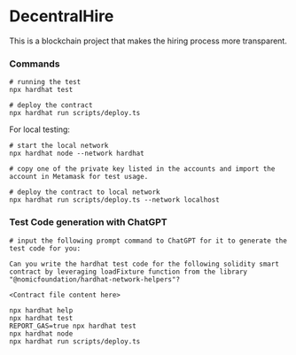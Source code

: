 # DecentralHire

This is a blockchain project that makes the hiring process more transparent.


### Commands

```shell
# running the test
npx hardhat test

# deploy the contract
npx hardhat run scripts/deploy.ts
```

For local testing:

```shell
# start the local network
npx hardhat node --network hardhat

# copy one of the private key listed in the accounts and import the account in Metamask for test usage.

# deploy the contract to local network
npx hardhat run scripts/deploy.ts --network localhost
```


### Test Code generation with ChatGPT

```shell
# input the following prompt command to ChatGPT for it to generate the test code for you:

Can you write the hardhat test code for the following solidity smart contract by leveraging loadFixture function from the library "@nomicfoundation/hardhat-network-helpers"?

<Contract file content here>
```


```shell
npx hardhat help
npx hardhat test
REPORT_GAS=true npx hardhat test
npx hardhat node
npx hardhat run scripts/deploy.ts
```
